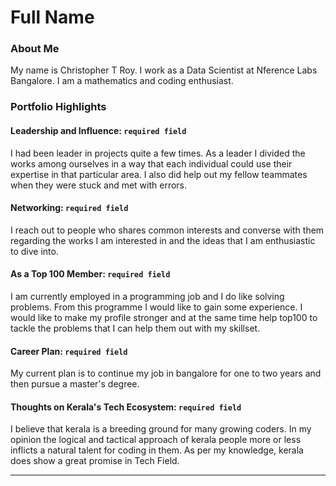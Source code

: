 # Full Name 

### About Me

My name is Christopher T Roy. I work as a Data Scientist at Nference Labs Bangalore. I am a mathematics and coding enthusiast.


### Portfolio Highlights



#### Leadership and Influence: `required field`

I had been leader in projects quite a few times. As a leader I divided the works among ourselves in a way that each individual could use their expertise in that particular area. I also did help out my fellow teammates when they were stuck and met with errors. 

#### Networking: `required field`

I reach out to people who shares common interests and converse with them regarding the works I am interested in and the ideas that I am enthusiastic to dive into. 

#### As a Top 100 Member: `required field`

I am currently employed in a programming job and I do like solving problems. From this programme I would like to gain some experience. I would like to make my profile stronger and at the same time help top100 to tackle the problems that I can help them out with my skillset.

#### Career Plan: `required field`

My current plan is to continue my job in bangalore for one to two years and then pursue a master's degree.

#### Thoughts on Kerala's Tech Ecosystem: `required field`

I believe that kerala is a breeding ground for many growing coders. In my opinion the logical and tactical approach of kerala people more or less inflicts a natural talent for coding in them. As per my knowledge, kerala does show a great promise in Tech Field.





---


